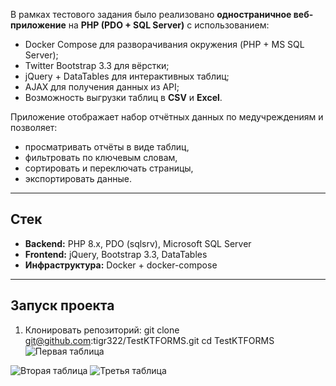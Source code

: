 
В рамках тестового задания было реализовано **одностраничное веб-приложение** на **PHP (PDO + SQL Server)** с использованием:
- Docker Compose для разворачивания окружения (PHP + MS SQL Server);
- Twitter Bootstrap 3.3 для вёрстки;
- jQuery + DataTables для интерактивных таблиц;
- AJAX для получения данных из API;
- Возможность выгрузки таблиц в **CSV** и **Excel**.

Приложение отображает набор отчётных данных по медучреждениям и позволяет:
- просматривать отчёты в виде таблиц,
- фильтровать по ключевым словам,
- сортировать и переключать страницы,
- экспортировать данные.

---

##  Стек
- **Backend:** PHP 8.x, PDO (sqlsrv), Microsoft SQL Server
- **Frontend:** jQuery, Bootstrap 3.3, DataTables
- **Инфраструктура:** Docker + docker-compose

---

##  Запуск проекта
1. Клонировать репозиторий:
   git clone git@github.com:tigr322/TestKTFORMS.git
   cd TestKTFORMS
![Первая таблица](images/1з.png)

![Вторая таблица](images/2з.png)
![Третья таблица](images/3з.png)
